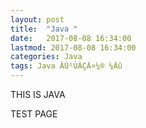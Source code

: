 ```yaml
---
layout: post
title:  "Java "
date:   2017-08-08 16:34:00
lastmod: 2017-08-08 16:34:00
categories: Java
tags: Java ÀÚ¹ÙÀÇÁ¤¼® ¼­Àû
---
```


THIS IS JAVA

TEST PAGE
